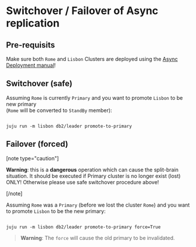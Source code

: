 # Switchover / Failover of Async replication

## Pre-requisits

Make sure both `Rome` and `Lisbon` Clusters are deployed using the [Async Deployment manual](/t/14169)!

## Switchover (safe)

Assuming `Rome` is currently `Primary` and you want to promote `Lisbon` to be new primary<br/>(`Rome` will be converted to `StandBy` member):

```shell

juju run -m lisbon db2/leader promote-to-primary

```

## Failover (forced)

[note type="caution"]

**Warning**: this is a **dangerous** operation which can cause the split-brain situation. It should be executed if Primary cluster is no longer exist (lost) ONLY! Otherwise please use safe switchover procedure above!

[/note]

Assuming `Rome` was a `Primary` (before we lost the cluster `Rome`) and you want to promote `Lisbon` to be the new primary:

```shell

juju run -m lisbon db2/leader promote-to-primary force=True

```

> **Warning**: The `force` will cause the old primary to be invalidated.